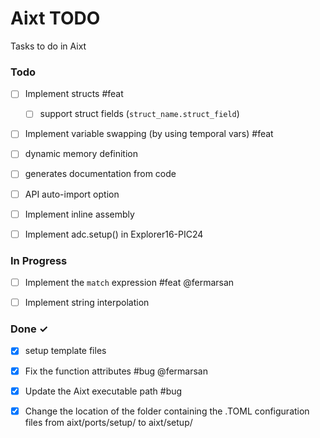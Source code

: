 # Aixt TODO

Tasks to do in Aixt 

### Todo

- [ ] Implement structs #feat
    - [ ] support struct fields (`struct_name.struct_field`)
- [ ] Implement variable swapping (by using temporal vars) #feat
- [ ] dynamic memory definition
- [ ] generates documentation from code
- [ ] API auto-import option
- [ ] Implement inline assembly
- [ ] Implement adc.setup() in Explorer16-PIC24


### In Progress

- [ ] Implement the `match` expression #feat @fermarsan
- [ ] Implement string interpolation
   

### Done ✓

- [x] setup template files
- [x] Fix the function attributes #bug @fermarsan
- [x] Update the Aixt executable path #bug
- [x] Change the location of the folder containing the .TOML configuration files from aixt/ports/setup/ to aixt/setup/


